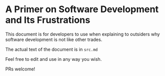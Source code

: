 # A Primer on Software Development and Its Frustrations

This document is for developers to use when explaining to outsiders why software development is not like other trades.

The actual text of the document is in `src.md`

Feel free to edit and use in any way you wish.

PRs welcome!